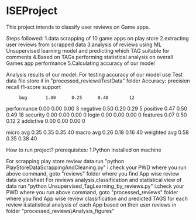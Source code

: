 # ISEProject
This project intends to classify user reviews on Game apps.

Steps followed:
1.data scrapping of 10 game apps on play store
2.extracting user reviews from scrapped data
3.analysis of reviews using ML Unsupervised learning  model and predicting which TAG suitable for comments
4.Based on TAGs performing statistical analysis on overall Games app performance
5.Calculating accuracy of our model

Analysis results of our model:
For testing accuracy of our model use Test data file store it in "processed_reviews\TestData\" folder
Accuracy:
              precision    recall  f1-score   support

         bug       1.00      0.25      0.40        12
 performance       0.00      0.00      0.00         3
    negative       0.50      0.20      0.29         5
    positive       0.47      0.50      0.49        18
    security       0.00      0.00      0.00         0
       login       0.00      0.00      0.00         0
    features       0.07      0.50      0.12         2
   addictive       0.00      0.00      0.00         0

   micro avg       0.35      0.35      0.35        40
   macro avg       0.26      0.18      0.16        40
weighted avg       0.58      0.35      0.38        40

How to run project?
prerequisites:
1.Python Installed on machine

For scrapping play store review data run "python PlayStoreDataScrappingAndCleaning.py"
  i.check your PWD where you run above command, goto "reviews\" folder where you find App wise review data excelsheet 
For reviews analysis,classification and statistical view of data run  "python Unsupervised_TagLearning_by_reviews.py"
  i.check your PWD where you run above command, goto "processed_reviews\" folder where you find App wise review classification and predicted TAGS for each review
  ii.statistical analysis of each App based on their user reviews in folder "processed_reviews\Analysis_figures\"





